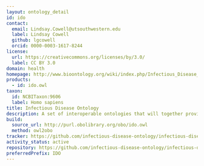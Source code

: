 ```yaml
---
layout: ontology_detail
id: ido
contact:
  email: Lindsay.Cowell@utsouthwestern.edu
  label: Lindsay Cowell
  github: lgcowell
  orcid: 0000-0003-1617-8244
license:
  url: https://creativecommons.org/licenses/by/3.0/
  label: CC BY 3.0
domain: health
homepage: http://www.bioontology.org/wiki/index.php/Infectious_Disease_Ontology
products:
  - id: ido.owl
taxon:
  id: NCBITaxon:9606
  label: Homo sapiens
title: Infectious Disease Ontology
description: A set of interoperable ontologies that will together provide coverage of the infectious disease domain. IDO core is the upper-level ontology that hosts terms of general relevance across the domain, while extension ontologies host terms to specific to a particular part of the domain.
build:
  source_url: http://purl.obolibrary.org/obo/ido.owl
  method: owl2obo
tracker: https://github.com/infectious-disease-ontology/infectious-disease-ontology/issues
activity_status: active
repository: https://github.com/infectious-disease-ontology/infectious-disease-ontology
preferredPrefix: IDO
---
```

